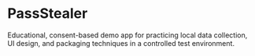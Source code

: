 # PassStealer
Educational, consent-based demo app for practicing local data collection, UI design, and packaging techniques in a controlled test environment.
